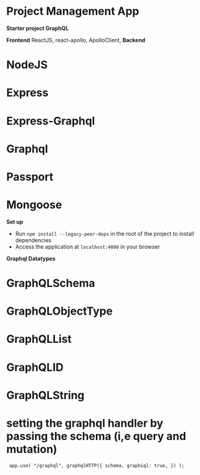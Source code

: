 # Project Management App

**Starter project GraphQL**

**Frontend**
    ReactJS,
    react-apollo,
    ApolloClient,
**Backend**
   # NodeJS
   # Express
   # Express-Graphql
   # Graphql
   # Passport
   # Mongoose

**Set up**

- Run `npm install --legacy-peer-deps` in the root of the project to install dependencies
- Access the application at `localhost:4000` in your browser

**Graphql Datatypes**
   # GraphQLSchema
   # GraphQLObjectType
   # GraphQLList
   # GraphQLID
   # GraphQLString

# setting the graphql handler by passing the schema (i,e query and mutation)
` app.use(
  "/graphql",
  graphqlHTTP({
    schema,
    graphiql: true,
  })
);`

